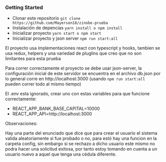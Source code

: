 ### Getting Started

- Clonar este repositorio `git clone https://github.com/Mayerson18/zinobe-prueba`
- Instalación de depencias `yarn install o npm install`
- Inicializar proyecto `yarn start o npm start`
- Inicializar proyecto y json server `npm run start:all`

El proyecto usa implementaciones react con typescript y hooks, tambien se usa redux, helpers y una variedad de pluglins que creo que no son limitantes para esta prueba

Para correr correctamente el proyecto se debe usar json-server, la configuración inicial de este servidor se encuentra en el archivo db.json por lo general corre en http://localhost:3000
(usando `npm run start:all` pueden correr todo al mismo tiempo)

El .env esta ignorado, crear uno con estas variables para que funcione correctamente:

- REACT_APP_BANK_BASE_CAPITAL=10000
- REACT_APP_API=http://localhost:3000

Observaciones: 

Hay una parte del enunciado que dice que para crear el usuario el sistema valida aleatoriamente si fue probado o no, para estó hay una funcion en la carpeta config, sin embargo si se rechazo a dicho usuario este mismo no podra hacer una solicitud exitosa, por tanto estoy tomando en cuenta a un usuario nuevo a aquel que tenga una cédula diferente.

